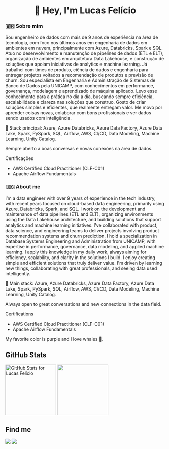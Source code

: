 <h1 align='center'>👋 Hey, I'm Lucas Felício</h1>

<h3>🇧🇷 Sobre mim</h3>
Sou engenheiro de dados com mais de 9 anos de experiência na área de tecnologia, com foco nos últimos anos em engenharia de dados em ambientes em nuvem, principalmente com Azure, Databricks, Spark e SQL. Atuo no desenvolvimento e manutenção de pipelines de dados (ETL e ELT), organização de ambientes em arquitetura Data Lakehouse, e construção de soluções que apoiam iniciativas de analytics e machine learning. Já trabalhei com times de produto, ciência de dados e engenharia para entregar projetos voltados a recomendação de produtos e previsão de churn. Sou especialista em Engenharia e Administração de Sistemas de Banco de Dados pela UNICAMP, com conhecimentos em performance, governança, modelagem e aprendizado de máquina aplicado. Levo esse conhecimento para a prática no dia a dia, buscando sempre eficiência, escalabilidade e clareza nas soluções que construo. Gosto de criar soluções simples e eficientes, que realmente entregam valor. Me movo por aprender coisas novas, colaborar com bons profissionais e ver dados sendo usados com inteligência.

📌 Stack principal: Azure, Azure Databricks, Azure Data Factory, Azure Data Lake, Spark, PySpark, SQL, Airflow, AWS, CI/CD, Data Modeling, Machine Learning, Unity Catalog.

Sempre aberto a boas conversas e novas conexões na área de dados.

Certificações
- AWS Certified Cloud Practitioner (CLF-C01)
- Apache Airflow Fundamentals

<h3>🇺🇸 About me</h3>
I’m a data engineer with over 9 years of experience in the tech industry, with recent years focused on cloud-based data engineering, primarily using Azure, Databricks, Spark, and SQL. I work on the development and maintenance of data pipelines (ETL and ELT), organizing environments using the Data Lakehouse architecture, and building solutions that support analytics and machine learning initiatives. I’ve collaborated with product, data science, and engineering teams to deliver projects involving product recommendation systems and churn prediction. I hold a specialization in Database Systems Engineering and Administration from UNICAMP, with expertise in performance, governance, data modeling, and applied machine learning. I apply this knowledge in my daily work, always aiming for efficiency, scalability, and clarity in the solutions I build. I enjoy creating simple and efficient solutions that truly deliver value. I'm driven by learning new things, collaborating with great professionals, and seeing data used intelligently.

📌 Main stack: Azure, Azure Databricks, Azure Data Factory, Azure Data Lake, Spark, PySpark, SQL, Airflow, AWS, CI/CD, Data Modeling, Machine Learning, Unity Catalog.

Always open to great conversations and new connections in the data field.

Certifications
- AWS Certified Cloud Practitioner (CLF-C01)
- Apache Airflow Fundamentals

My favorite color is purple and I love whales 🐳.

GitHub Stats
---
<div>
  <img loading="lazy" height="160em" src="https://github-readme-stats.vercel.app/api?username=lucasfelicio&show_icons=true&include_all_commits=true&count_private=true&theme=graywhite&hide_border=true&layout=compact" alt="GitHub Stats for Lucas Felício">
  <img loading="lazy" height="160em" src="https://github-readme-stats.vercel.app/api/top-langs/?username=lucasfelicio&theme=graywhite&show_icons=true&hide_border=true&layout=compact">
</div>

Find me
---
<div>
  <a href="https://www.linkedin.com/in/lucasfeliccio" target="_blank"><img loading="lazy" src="https://img.shields.io/badge/-LinkedIn-%230077B5?style=for-the-badge&logo=linkedin&logoColor=white" target="_blank"></a> 
  <a href="https://instagram.com/lucasfeliccio" target="_blank"><img loading="lazy" src="https://img.shields.io/badge/-Instagram-%23E4405F?style=for-the-badge&logo=instagram&logoColor=white" target="_blank"></a>
</div>
